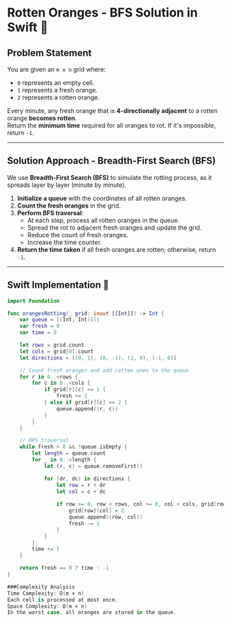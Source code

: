 # Rotten Oranges - BFS Solution in Swift 🍊  

## Problem Statement  
You are given an `m x n` grid where:  
- `0` represents an empty cell.  
- `1` represents a fresh orange.  
- `2` represents a rotten orange.  

Every minute, any fresh orange that is **4-directionally adjacent** to a rotten orange **becomes rotten**.  
Return the **minimum time** required for all oranges to rot. If it's impossible, return `-1`.  

---

## Solution Approach - Breadth-First Search (BFS)  

We use **Breadth-First Search (BFS)** to simulate the rotting process, as it spreads layer by layer (minute by minute).  

1. **Initialize a queue** with the coordinates of all rotten oranges.  
2. **Count the fresh oranges** in the grid.  
3. **Perform BFS traversal**:
   - At each step, process all rotten oranges in the queue.
   - Spread the rot to adjacent fresh oranges and update the grid.
   - Reduce the count of fresh oranges.
   - Increase the time counter.  
4. **Return the time taken** if all fresh oranges are rotten; otherwise, return `-1`.  

---

## Swift Implementation 🚀  

```swift
import Foundation

func orangesRotting(_ grid: inout [[Int]]) -> Int {
    var queue = [(Int, Int)]()
    var fresh = 0
    var time = 0

    let rows = grid.count
    let cols = grid[0].count
    let directions = [(0, 1), (0, -1), (1, 0), (-1, 0)]

    // Count fresh oranges and add rotten ones to the queue
    for r in 0..<rows {
        for c in 0..<cols {
            if grid[r][c] == 1 {
                fresh += 1
            } else if grid[r][c] == 2 {
                queue.append((r, c))
            }
        }
    }

    // BFS traversal
    while fresh > 0 && !queue.isEmpty {
        let length = queue.count
        for _ in 0..<length {
            let (r, c) = queue.removeFirst()

            for (dr, dc) in directions {
                let row = r + dr
                let col = c + dc
                
                if row >= 0, row < rows, col >= 0, col < cols, grid[row][col] == 1 {
                    grid[row][col] = 2
                    queue.append((row, col))
                    fresh -= 1
                }
            }
        }
        time += 1
    }

    return fresh == 0 ? time : -1
}

###Complexity Analysis
Time Complexity: O(m × n)
Each cell is processed at most once.
Space Complexity: O(m × n)
In the worst case, all oranges are stored in the queue.
